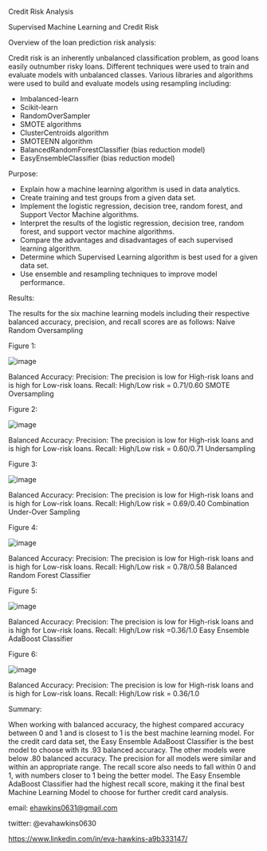 Credit Risk Analysis

Supervised Machine Learning and Credit Risk

Overview of the loan prediction risk analysis:

Credit risk is an inherently unbalanced classification problem, as good loans easily outnumber risky loans. Different techniques were used to train and evaluate models with unbalanced classes. Various libraries and algorithms were used to build and evaluate models using resampling including:

* Imbalanced-learn
* Scikit-learn
* RandomOverSampler
* SMOTE algorithms
* ClusterCentroids algorithm
* SMOTEENN algorithm
* BalancedRandomForestClassifier (bias reduction model)
* EasyEnsembleClassifier (bias reduction model)

Purpose:


* Explain how a machine learning algorithm is used in data analytics.
* Create training and test groups from a given data set.
* Implement the logistic regression, decision tree, random forest, and Support Vector Machine algorithms.
* Interpret the results of the logistic regression, decision tree, random forest, and support vector machine algorithms.
* Compare the advantages and disadvantages of each supervised learning algorithm.
* Determine which Supervised Learning algorithm is best used for a given data set.
* Use ensemble and resampling techniques to improve model performance.

Results:


The results for the six machine learning models including their respective balanced accuracy, precision, and recall scores are as follows:
Naive Random Oversampling

Figure 1:

![image](https://user-images.githubusercontent.com/101227930/183818055-9a5bbf61-b076-4db4-bf22-f9006cd178cb.png)


Balanced Accuracy: 
Precision: The precision is low for High-risk loans and is high for Low-risk loans.
Recall: High/Low risk = 0.71/0.60
SMOTE Oversampling


Figure 2:

![image](https://user-images.githubusercontent.com/101227930/183818080-bc6d6a1f-2abf-45d3-96b0-e296e7947409.png)

Balanced Accuracy: 
Precision: The precision is low for High-risk loans and is high for Low-risk loans.
Recall: High/Low risk = 0.60/0.71
Undersampling

Figure 3:

![image](https://user-images.githubusercontent.com/101227930/183818117-a0b0b9f9-0cc7-47c9-a793-e650f9e3653e.png)

Balanced Accuracy: 
Precision: The precision is low for High-risk loans and is high for Low-risk loans.
Recall: High/Low risk = 0.69/0.40
Combination Under-Over Sampling

Figure 4:

![image](https://user-images.githubusercontent.com/101227930/183818162-b333fa3b-db81-4d2d-9b3d-5710136a1634.png)

Balanced Accuracy: 
Precision: The precision is low for High-risk loans and is high for Low-risk loans.
Recall: High/Low risk = 0.78/0.58
Balanced Random Forest Classifier

Figure 5:

![image](https://user-images.githubusercontent.com/101227930/183818211-a591995b-b94e-40d3-98ba-19abd139e780.png)


Balanced Accuracy: 
Precision: The precision is low for High-risk loans and is high for Low-risk loans.
Recall: High/Low risk =0.36/1.0
Easy Ensemble AdaBoost Classifier

Figure 6:

![image](https://user-images.githubusercontent.com/101227930/183818251-55067370-7577-43e5-bc5c-1962c81b8a50.png)

Balanced Accuracy: 
Precision: The precision is low for High-risk loans and is high for Low-risk loans.
Recall: High/Low risk = 0.36/1.0

Summary:

When working with balanced accuracy, the highest compared accuracy between 0 and 1 and is closest to 1 is the best machine learning model. For the credit card data set, the Easy Ensemble AdaBoost Classifier is the best model to choose with its .93 balanced accuracy. The other models were below .80 balanced accuracy. The precision for all models were similar and within an appropriate range. The recall score also needs to fall within 0 and 1, with numbers closer to 1 being the better model. The Easy Ensemble AdaBoost Classifier had the highest recall score, making it the final best Machine Learning Model to choose for further credit card analysis.


email:  ehawkins0631@gmail.com

twitter: @evahawkins0630

https://www.linkedin.com/in/eva-hawkins-a9b333147/

